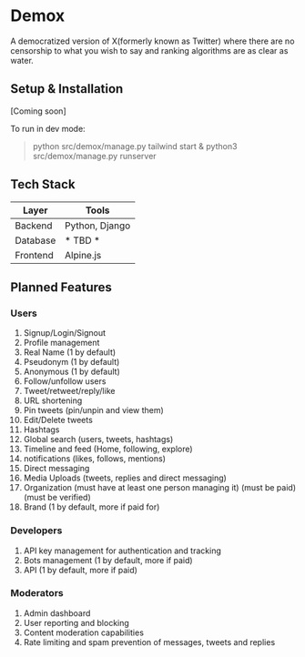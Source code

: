 # Demox

A democratized version of X(formerly known as Twitter) where there are no censorship to what you wish to say and ranking algorithms are as clear as water.

## Setup & Installation

[Coming soon]


To run in dev mode:
> python src/demox/manage.py tailwind start & python3 src/demox/manage.py runserver


## Tech Stack

| Layer | Tools |
|-----|-----|
|Backend|Python, Django|
|Database| * TBD *|
|Frontend |Alpine.js|

## Planned Features

### Users

1. Signup/Login/Signout
2. Profile management
3. Real Name (1 by default)
4. Pseudonym (1 by default) 
5. Anonymous (1 by default)
6. Follow/unfollow users
7. Tweet/retweet/reply/like
8. URL shortening
9. Pin tweets (pin/unpin and view them)
10. Edit/Delete tweets
11. Hashtags
12. Global search (users, tweets, hashtags)
13. Timeline and feed (Home, following, explore)
14. notifications (likes, follows, mentions)
15. Direct messaging
16. Media Uploads (tweets, replies and direct messaging)
17. Organization (must have at least one person managing it) (must be paid) (must be verified)
18. Brand (1 by default, more if paid for)


### Developers

1. API key management for authentication and tracking
2. Bots management (1 by default, more if paid)
3. API (1 by default, more if paid)

### Moderators

1. Admin dashboard
2. User reporting and blocking
3. Content moderation capabilities
4. Rate limiting and spam prevention of messages, tweets and replies
 